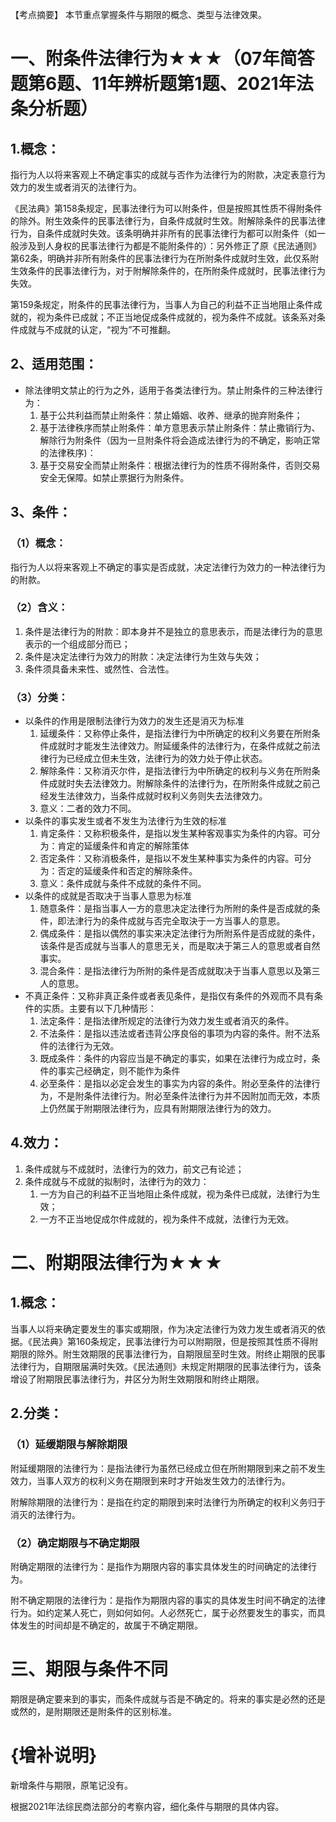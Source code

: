 【考点摘要】
本节重点掌握条件与期限的概念、类型与法律效果。
# 一、附条件法律行为★★★（07年简答题第6题、11年辨析题第1题、2021年法条分析题）
## 1.概念：
指行为人以将来客观上不确定事实的成就与否作为法律行为的附款，决定表意行为效力的发生或者消灭的法律行为。

《民法典》第158条规定，民事法律行为可以附条件，但是按照其性质不得附条件的除外。附生效条件的民事法律行为，自条件成就时生效。附解除条件的民事法律行为，自条件成就时失效。该条明确并非所有的民事法律行为都可以附条件（如一般涉及到人身权的民事法律行为都是不能附条件的）：另外修正了原《民法通则》第62条，明确并非所有附条件的民事法律行为在所附条件成就时生效，此仅系附生效条件的民事法律行为，对于附解除条件的，在所附条件成就时，民事法律行为失效。

第159条规定，附条件的民事法律行为，当事人为自己的利益不正当地阻止条件成就的，视为条件已成就；不正当地促成条件成就的，视为条件不成就。该条系对条件成就与不成就的认定，“视为”不可推翻。
## 2、适用范围：
- 除法律明文禁止的行为之外，适用于各类法律行为。禁止附条件的三种法律行为：
	1. 基于公共利益而禁止附条件：禁止婚姻、收养、继承的抛弃附条件；
	2. 基于法律秩序而禁止附条件：单方意思表示禁止附条件：禁止撒销行为、解除行为附条件（因为一旦附条件将会造成法律行为的不确定，影响正常的法律秩序)：
	3. 基于交易安全而禁止附条件：根据法律行为的性质不得附条件，否则交易安全无保障。如禁止票据行为附条件。
## 3、条件：
### （1）概念：
指行为人以将来客观上不确定的事实是否成就，决定法律行为效力的一种法律行为的附款。
### （2）含义：
1. 条件是法律行为的附款：即本身并不是独立的意思表示，而是法律行为的意思表示的一个组成部分而已；
2. 条件是决定法律行为效力的附款：决定法律行为生效与失效；
3. 条件须具备未来性、或然性、合法性。
### （3）分类：
- 以条件的作用是限制法律行为效力的发生还是消灭为标准
	1. 延缓条件：又称停止条件，是指法律行为中所确定的权利义务要在所附条件成就时才能发生法律效力。附延缓条件的法律行为，在条件成就之前法律行为已经成立但未生效，法律行为的效力处于停止状态。
	2. 解除条件：又称消灭尔件，是指法律行为中所确定的权利与义务在所附条件成就时失去法律效力。附解除条件的法律行为，在所附条件成就之前己经发生法律效力，当条件成就时权利义务则失去法律效力。
	3. 意义：二者的效力不同。
- 以条件的事实发生或者不发生为法律行为生效的标准
	1. 肯定条件：又称积极条件，是指以发生某种客观事实为条件的内容。可分为：肯定的延缓条件和肯定的解除策体
	2. 否定条件：又称消极条件，是指以不发生某种事实为条件的内容。可分为：否定的延缓条件和否定的解除条件。
	3. 意义：条件成就与条件不成就的条件不同。
- 以条件的成就是否取决于当事人意思为标准
	1. 随意条件：是指当事人一方的意思决定法律行为所附的条件是否成就的条件，即法津行为的条件成就与否完全取決于一方当事人的意恩。
	2. 偶成条件：是指以偶然的事实来决定法律行为所附系件是否成就的条件，该条件是否成就与当事人的意思无关，而是取决于第三人的意思或者自然事实。
	3. 混合条件：是指法律行为所附的条件是否成就取决于当事人意思以及第三人的意思。
- 不真正条件：又称非真正条件或者表见条件，是指仅有条件的外观而不具有条件的实质。主要有以下几种情形：
	1. 法定条件：是指法律所规定的法律行为效力发生或者消灭的条件。
	2. 不法条件：是指以违法或者违背公序良俗的事项为内容的条件。附不法系件的法律行为无效。
	3. 既成条件：条件的内容应当是不确定的事实，如果在法律行为成立时，条件的事实己经确定，则不能作为条件
	4. 必至条件：是指以必定会发生的事实为内容的条件。附必至条件的法律行为，不是附条件法律行为。附必至条件法律行为并不因附加而无效，本质上仍然属于附期限法律行为，应具有附期限法律行为的效力。
## 4.效力：
1. 条件成就与不成就时，法律行为的效力，前文己有论述；
2. 条件成就与不成就的拟制时，法律行为的效力：
	1. 一方为自己的利益不正当地阻止条件成就，视为条件已成就，法律行为生效；
	2. 一方不正当地促成尔件成就的，视为条件不成就，法律行为无效。
# 二、附期限法律行为★★★
## 1.概念：
当事人以将来确定要发生的事实或期限，作为决定法律行为效力发生或者消灭的依据。《民法典》第160条规定，民事法律行为可以附期限，但是按照其性质不得附期限的除外。附生效期限的民事法律行为，自期限屈至时生效。附终止期限的民事法律行为，自期限届满时失效。《民法通则》未规定附期限的民事法律行为，该条增设了附期限民事法律行为，井区分为附生效期限和附终止期限。
## 2.分类：
### （1）延缓期限与解除期限
附延缓期限的法律行为：是指法律行为虽然已经成立但在所附期限到来之前不发生效力，当事人双方的权利义务在期限到来时才开始发生效力的法律行为。

附解除期限的法律行为：是指在约定的期限到来时法律行为所确定的权利义务归于消灭的法律行为。
### （2）确定期限与不确定期限
附确定期限的法律行为：是指作为期限内容的事实具体发生的时间确定的法律行为。

附不确定期限的法律行为：是指作为期限内容的事实的具体发生时间不确定的法律行为。如约定某人死亡，则如何如何。人必然死亡，属于必然要发生的事实，而具体发生的时间却是不确定的，故属于不确定期限。
# 三、期限与条件不同
期限是确定要来到的事实，而条件成就与否是不确定的。将来的事实是必然的还是或然的，是附期限还是附条件的区别标准。
# {增补说明}
新增条件与期限，原笔记没有。

根据2021年法综民商法部分的考察内容，细化条件与期限的具体内容。